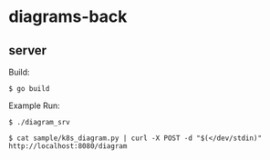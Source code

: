 # diagrams-back

## server

Build:

    $ go build

Example Run:

    $ ./diagram_srv

    $ cat sample/k8s_diagram.py | curl -X POST -d "$(</dev/stdin)" http://localhost:8080/diagram
